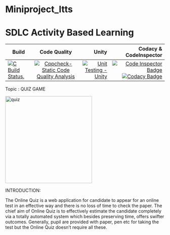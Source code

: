 # Miniproject_ltts

# SDLC Activity Based Learning 
| Build    |  Code Quality  |  Unity |Codacy & CodeInspector
|----------|:--------------:|-------:|---------------------:
|   [![C Build Status.](https://github.com/karthi1155/Miniproject_ltts/actions/workflows/C%20build.yml/badge.svg)](https://github.com/karthi1155/Miniproject_ltts/actions/workflows/C%20build.yml)       |     [![Cppcheck-Static Code Quality Analysis](https://github.com/karthi1155/Miniproject_ltts/actions/workflows/codequality.yml/badge.svg)](https://github.com/karthi1155/Miniproject_ltts/actions/workflows/codequality.yml)           |    [![Unit Testing - Unity](https://github.com/karthi1155/Miniproject_ltts/actions/workflows/unity%20testing.yml/badge.svg)](https://github.com/karthi1155/Miniproject_ltts/actions/workflows/unity%20testing.yml)    |  [![Code Inspector Badge](https://www.code-inspector.com/project/24938/score/svg)](https://www.code-inspector.com/project/24938/status/svg)   [![Codacy Badge](https://app.codacy.com/project/badge/Grade/25db56c48be647f096978d7d8a76f67a)](https://www.codacy.com/gh/karthi1155/Miniproject_ltts/dashboard?utm_source=github.com&amp;utm_medium=referral&amp;utm_content=karthi1155/Miniproject_ltts&amp;utm_campaign=Badge_Grade)                    



Topic : QUIZ GAME

<img width="274" alt="quiz" src="https://user-images.githubusercontent.com/86143586/125155745-872e8080-e17f-11eb-9f92-f4af4e5b5ff0.PNG">


INTRODUCTION:

The Online Quiz is a web application for candidate to appear for an online test in an effective way and there is no loss of time to check the paper. The chief aim of Online Quiz is to effectively estimate the candidate completely via a totally automated system which besides preserving time, offers swifter outcomes. Generally, pupil are provided with paper, pen etc for taking the test but the Online Quiz doesn’t require all these.



